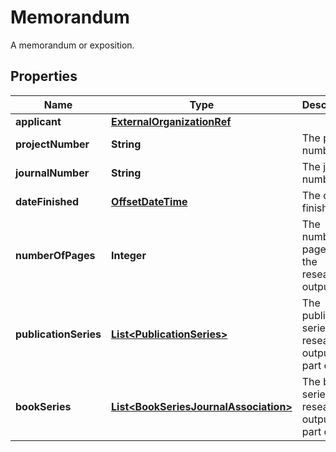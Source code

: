 

# Memorandum

A memorandum or exposition.
## Properties

Name | Type | Description | Notes
------------ | ------------- | ------------- | -------------
**applicant** | [**ExternalOrganizationRef**](ExternalOrganizationRef.md) |  |  [optional]
**projectNumber** | **String** | The project number. |  [optional]
**journalNumber** | **String** | The journal number. |  [optional]
**dateFinished** | [**OffsetDateTime**](OffsetDateTime.md) | The date finished. |  [optional]
**numberOfPages** | **Integer** | The number of pages in the research output. |  [optional]
**publicationSeries** | [**List&lt;PublicationSeries&gt;**](PublicationSeries.md) | The publication series this research output is part of. |  [optional]
**bookSeries** | [**List&lt;BookSeriesJournalAssociation&gt;**](BookSeriesJournalAssociation.md) | The book series this research output is part of. |  [optional]



